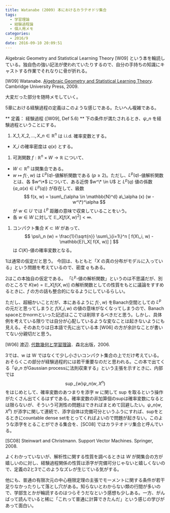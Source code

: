```yaml
---
title: Watanabe (2009) 本におけるカラテオドリ集合
tags:
  - 学習理論
  - 経験過程論
  - 個人用メモ
categories:
  - 2016/9
date: 2016-09-10 20:09:51
---
```


Algebraic Geometry and Statistical Learning Theory [W09] という本を輪読している。独自色の強い記法が使われていたりするので、自分の手持ちの知識にキャストする作業でそれなりに骨が折れる。

[W09] Watanabe. [Algebraic Geometry and Statistical Learning Theory](http://www.cambridge.org/catalogue/catalogue.asp?isbn=9780521864671). Cambridge University Press, 2009.

大変だった部分を随時メモしていく。

<!--more-->

5章における経験過程の定義はこのような感じである。たいへん複雑である。

** 定義： 経験過程 ([W09], Def 5.6) **
下の条件が満たされるとき、$\psi\_n$ を経験過程ということにする。
1. $X\_1, X\_2, \ldots, X\_n \in \mathbb{R}^n$ は i.i.d. 確率変数とする。
  - $X\_i$ の確率密度は $q(x)$ とする。
1. 可測関数 $f: \mathbb{R}^n \times W \to \mathbb{R}$ について、
  - $W \subset \mathbb{R}^n$ は開集合である。
  - $w \mapsto f(\cdot, w)$ は $L^p(q)$-値解析関数である ($p \geq 2$)。ただし、$L^p(q)$-値解析関数とは、各 $w^\*$ について、ある近傍 $w^\* \in U$ と $L^p(q)$ 値の係数 $\{ a\_\alpha (x) \in L^p(q) \}$ が存在して、級数
  $$
  f(x, w) = \sum\_{\alpha \in \mathbb{N}^d} a\_\alpha (x) (w - w^\*)^\alpha
  $$
  が $w \in U$ では $L^p$ 距離の意味で収束していることをいう。
  - 各 $w \in W$ に対して $\mathbb{E}\_X [ f(X, w)^2] < \infty$.
1. コンパクト集合 $K \subset W$ があって、
$$
\psi\_n (w) = \frac{1}{\sqrt{n}} \sum\_\{i=1\}^n [ f(X\_i, w) - \mathbb{E}\_X[ f(X, w)] ]
$$
は $C(K)$-値の確率変数となる。


1は通常の仮定だと思う。
今回は、もともと「$X$ の真の分布がモデルに入っている」という問題を考えているので、密度 $q$ もある。

2はこの本独自の仮定である。
「$L^p$-値の解析関数」というのは不思議だが、別のところで $K(w) = \mathbb{E}\_X[f(X, w)]$ の解析関数としての性質をもとに議論をすすめるときに、$f$ の方の話も整合的になるようにしているらしい。

ただし、超細かいことだが、本にあるように $f(\cdot, w)$ をBanach空間としての $L^p$ の元だと思ってしまうと $f(X\_i, w)$ の値の意味がなくなってしまうので、Banach spaceとかnormといった記述はここでは削除するべきだと思う。しかし、具体例を考えている限りでは自分が心配しているような変なことは起きないようにも見える。そのあたりは日本語で先に出ている本 [W06] の方が余計なことが書いてない分親切だと思う。

[W06] 渡辺. [代数幾何と学習理論](http://www.morikita.co.jp/books/book/1905)．森北出版，2006.

3では、w は W ではなくて少し小さいコンパクト集合の上でだけ考えている。
おそらくこの部分が経験過程的には若干重要なのだと思われる。この本で出てくる「$\psi\_n$ がGaussian processに法則収束する」という主張を示すときに、内部では
$$
\sup\_\{ w \} \psi\_n (w, X^n)
$$
をはじめとして、確率変数のあつまりを添字 w に関して sup を取るという操作がたくさん出てくるはずである。確率変数の非加算個のsupは確率変数になるとは限らないが、そういう可測性の問題はできればまとめて回避したい。$\psi\_n(w, X^n)$ が添字に関して連続で、添字自体は完備可分というふうにすれば、supをとるときにcountable dense setをとってくればよいので問題が起きない。このような添字をとることができる集合を、[SC08] ではカラテオドリ集合と呼んでいる。

[SC08] Steinwart and Christmann. Support Vector Machines. Springer, 2008.

よくわかっていないが、解析性に関する性質を調べるときは $W$ が開集合の方が嬉しいのに対し、経験過程関係の性質は添字が完備可分じゃないと嬉しくないので、定義の2と3でこのようなズレが生じている気がする。


他にも、普通の有限次元の中心極限定理の主張でモーメントに関する条件が若干足りなかったりして落とし穴がある。知らないとわからない類の行間が多いので、学部生とかが輪読するのはつらそうだなという感想も少しある。一方、がんばって読んでいると稀に「これって普通に計算できたんだ」という感じの学びがあって面白い。
